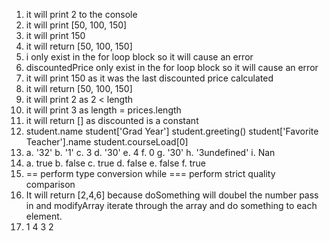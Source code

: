 1. it will print 2 to the console
2. it will print [50, 100, 150]
3. it will print 150
4. it will return [50, 100, 150]
5. i only exist in the for loop block so it will cause an error
6. discountedPrice only exist in the for loop block so it will cause an error
7. it will print 150 as it was the last discounted price calculated
8. it will return [50, 100, 150]
9. it will print 2 as 2 < length
10. it will print 3 as length = prices.length
11. it will return [] as discounted is a constant
12. student.name
    student['Grad Year']
    student.greeting()
    student['Favorite Teacher'].name
    student.courseLoad[0]
13. 
    a. '32'
    b. '1'
    c. 3
    d. '30'
    e. 4
    f. 0
    g. '30'
    h. '3undefined'
    i. Nan
14. 
    a. true
    b. false
    c. true
    d. false
    e. false
    f. true
15. == perform type conversion while === perform strict quality comparison
17. It will return [2,4,6] because doSomething will doubel the number pass in and modifyArray iterate through the array and do something to each element.
19. 1 4 3 2
